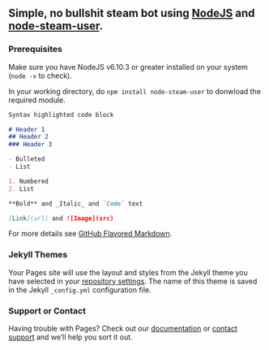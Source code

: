## Simple, no bullshit steam bot using [NodeJS](https://nodejs.org) and [node-steam-user](https://github.com/DoctorMcKay/node-steam-user).

### Prerequisites

Make sure you have NodeJS v6.10.3 or greater installed on your system (`node -v` to check).

In your working directory, do `npm install node-steam-user` to donwload the required module.


```markdown
Syntax highlighted code block

# Header 1
## Header 2
### Header 3

- Bulleted
- List

1. Numbered
2. List

**Bold** and _Italic_ and `Code` text

[Link](url) and ![Image](src)
```

For more details see [GitHub Flavored Markdown](https://guides.github.com/features/mastering-markdown/).

### Jekyll Themes

Your Pages site will use the layout and styles from the Jekyll theme you have selected in your [repository settings](https://github.com/LW2904/basic-steambot/settings). The name of this theme is saved in the Jekyll `_config.yml` configuration file.

### Support or Contact

Having trouble with Pages? Check out our [documentation](https://help.github.com/categories/github-pages-basics/) or [contact support](https://github.com/contact) and we’ll help you sort it out.
